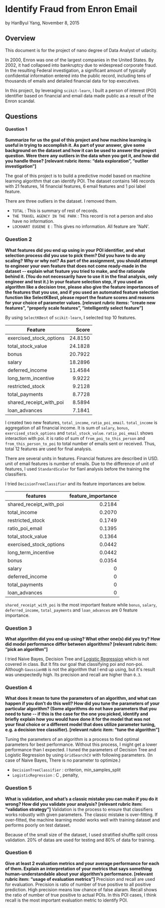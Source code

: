 Identify Fraud from Enron Email
========================================================
by HanByul Yang, November 8, 2015

## Overview ##
This document is for the project of nano degree of Data Analyst of udacity.

In 2000, Enron was one of the largest companies in the United States. By 2002, it had collapsed into bankruptcy due to widespread corporate fraud. In the resulting Federal investigation, a significant amount of typically confidential information entered into the public record, including tens of thousands of emails and detailed financial data for top executives.

In this project, by leveraging `scikit-learn`,  I built a person of interest (POI) identifier based on financial and email data made public as a result of the Enron scandal.

## Questions ##

#### Question 1 ####
**Summarize for us the goal of this project and how machine learning is useful in trying to accomplish it. As part of your answer, give some background on the dataset and how it can be used to answer the project question. Were there any outliers in the data when you got it, and how did you handle those?  [relevant rubric items: “data exploration”, “outlier investigation”]**

The goal of this project is to build a predictive model based on machine learning algorithm that can identify POI. The dataset contains 146 records with 21 features, 14 financial features, 6 email features and 1 poi label feature.

There are three outliers in the dataset. I removed them.

 - `TOTAL` : This is summary of rest of records.
 - `THE TRAVEL AGENCY IN THE PARK` : This record is not a person and also have no information.
 - `LOCKHART EUGENE E` : This gives no information. All feature are 'NaN'.

### Question 2 ###
**What features did you end up using in your POI identifier, and what selection process did you use to pick them? Did you have to do any scaling? Why or why not? As part of the assignment, you should attempt to engineer your own feature that does not come ready-made in the dataset -- explain what feature you tried to make, and the rationale behind it. (You do not necessarily have to use it in the final analysis, only engineer and test it.) In your feature selection step, if you used an algorithm like a decision tree, please also give the feature importances of the features that you use, and if you used an automated feature selection function like SelectKBest, please report the feature scores and reasons for your choice of parameter values.  [relevant rubric items: “create new features”, “properly scale features”, “intelligently select feature”]**

By using `SelectKBest` of `scikit-learn`, I selected top 10 features.

Feature | Score
---|---:
exercised_stock_options | 24.8150
total_stock_value | 24.1828
bonus | 20.7922
salary | 18.2896
deferred_income | 11.4584
long_term_incentive | 9.9222
restricted_stock | 9.2128
total_payments | 8.7728
shared_receipt_with_poi | 8.5894
loan_advances | 7.1841

I created two new features, `total_income`, `ratio_poi_email`. `total_income` is aggregation of all financial income. It is sum of `salary`, `bonus`, `exercised_stock_options` and `total_stock_value`. `ratio_poi_email` shows interaction with poi. it is ratio of sum of `from_poi_to_this_person` and `from_this_person_to_poi` to total number of emails sent or received. Thus, total 12 features are used for final analysis.

There are several units in features. Financial features are described in USD. unit of email features is number of emails. Due to the difference of unit of features, I used `StandardScaler` for fianl analysis before the training the classifiers.

I tried `DecisionTreeClassifier` and its feature importances are below.

features | feature_importance
---|---:
shared_receipt_with_poi | 0.2184
total_income | 0.2070
restricted_stock | 0.1749
ratio_poi_email | 0.1395
total_stock_value | 0.1364
exercised_stock_options | 0.0442
long_term_incentive | 0.0442
bonus | 0.0354
salary | 0
deferred_income | 0
total_payments | 0
loan_advances | 0

`shared_receipt_with_poi` is the most important feature while `bonus`, `salary`, `deferred_income`, `total_payments` and `loan_advances` are 0 feature importance.


### Question 3 ###
**What algorithm did you end up using? What other one(s) did you try? How did model performance differ between algorithms?  [relevant rubric item: “pick an algorithm”]**

I tried Naive Bayes, Decision Tree and [Logistic Regression](https://en.wikipedia.org/wiki/Logistic_regression) which is not covered in class. But It fits our goal that classifying poi and non-poi. Although `GaussianNB` is not the algorithm that I end up using, but it's result was unexpectedly high. Its precision and recall are higher than `0.3`.

### Question 4 ###
**What does it mean to tune the parameters of an algorithm, and what can happen if you don’t do this well?  How did you tune the parameters of your particular algorithm? (Some algorithms do not have parameters that you need to tune -- if this is the case for the one you picked, identify and briefly explain how you would have done it for the model that was not your final choice or a different model that does utilize parameter tuning, e.g. a decision tree classifier).  [relevant rubric item: “tune the algorithm”]**

Tuning the parameters of an algorithm is a process to find optimal parameters for best performance. Without this process, I might get a lower performance than I expected. I tuned the parameters of Decision Tree and Logistic Regression by using `GridSearchCV` with following parameters. (In case of Naive Bayes, There is no parameter to optimize.)

 - `DecisionTreeClassifier` : criterion, min_samples_split
 - `LogisticRegression` : C , penalty,

### Question 5 ###
**What is validation, and what’s a classic mistake you can make if you do it wrong? How did you validate your analysis?  [relevant rubric item: “validation strategy”]**
Validation is the process to ensure that classifiers works robustly with given parameters. The classic mistake is over-fitting. If over-fitted, the machine learning model works well with training dataset and performs poorly on test dataset.

Because of the small size of the dataset, I used stratified shuffle split cross validation. 20% of datas are used for testing and 80% of data for training.

### Question 6 ###
**Give at least 2 evaluation metrics and your average performance for each of them.  Explain an interpretation of your metrics that says something human-understandable about your algorithm’s performance. [relevant rubric item: “usage of evaluation metrics”]**
Precision and recall are used for evaluation. Precision is ratio of number of true positive to all positive prediction. High precision means low chance of false alaram. Recall shows the ratio of number of true positive to actual POIs. In this POI cases, I think recall is the most important evaluation metric to identify POI.
